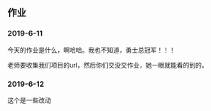 ## 作业

### 2019-6-11

今天的作业是什么，啊哈哈。我也不知道，勇士总冠军！！！

老师要收集我们项目的url，然后你们交没交作业，她一眼就能看的到的。

### 2019-6-12
这个是一些改动